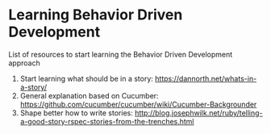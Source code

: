 # Learning Behavior Driven Development
List of resources to start learning the Behavior Driven Development approach 

1. Start learning what should be in a story: https://dannorth.net/whats-in-a-story/
2. General explanation based on Cucumber: https://github.com/cucumber/cucumber/wiki/Cucumber-Backgrounder
3. Shape better how to write stories: http://blog.josephwilk.net/ruby/telling-a-good-story-rspec-stories-from-the-trenches.html
